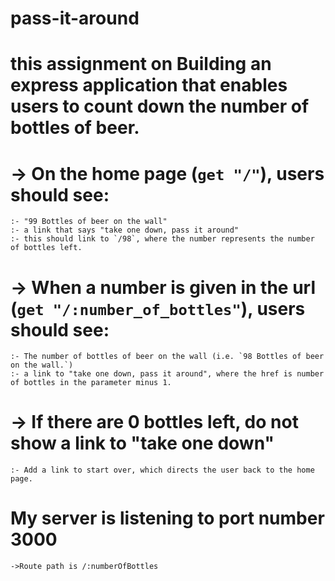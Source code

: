 # pass-it-around

# this assignment on Building an express application that enables users to count down the number of bottles of beer.
# -> On the home page (`get "/"`), users should see:
    :- "99 Bottles of beer on the wall"
    :- a link that says "take one down, pass it around"
    :- this should link to `/98`, where the number represents the number of bottles left.
# -> When a number is given in the url (`get "/:number_of_bottles"`), users should see:
    :- The number of bottles of beer on the wall (i.e. `98 Bottles of beer on the wall.`)
    :- a link to "take one down, pass it around", where the href is number of bottles in the parameter minus 1.
# -> If there are 0 bottles left, do not show a link to "take one down"
    :- Add a link to start over, which directs the user back to the home page.
# My server is listening to port number 3000 
    ->Route path is /:numberOfBottles
